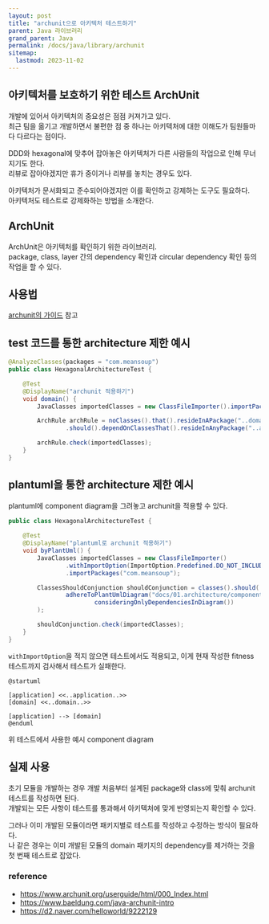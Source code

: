 ```yaml
---
layout: post
title: "archunit으로 아키텍처 테스트하기"
parent: Java 라이브러리
grand_parent: Java
permalink: /docs/java/library/archunit
sitemap:
  lastmod: 2023-11-02
---
```


## 아키텍처를 보호하기 위한 테스트 ArchUnit

개발에 있어서 아키텍처의 중요성은 점점 커져가고 있다.  
최근 팀을 옮기고 개발하면서 불편한 점 중 하나는 아키텍처에 대한 이해도가 팀원들마다 다르다는 점이다.  

DDD와 hexagonal에 맞추어 잡아놓은 아키텍처가 다른 사람들의 작업으로 인해 무너지기도 한다.  
리뷰로 잡아야겠지만 휴가 중이거나 리뷰를 놓치는 경우도 있다.  

아키텍처가 문서화되고 준수되어야겠지만 이를 확인하고 강제하는 도구도 필요하다.  
아키텍처도 테스트로 강제화하는 방법을 소개한다.

## ArchUnit

ArchUnit은 아키텍처를 확인하기 위한 라이브러리.  
package, class, layer 간의 dependency 확인과 circular dependency 확인 등의 작업을 할 수 있다.

## 사용법

[archunit의 가이드](https://www.archunit.org/userguide/html/000_Index.html) 참고

## test 코드를 통한 architecture 제한 예시

```java
@AnalyzeClasses(packages = "com.meansoup")
public class HexagonalArchitectureTest {

    @Test
    @DisplayName("archunit 적용하기")
    void domain() {
        JavaClasses importedClasses = new ClassFileImporter().importPackages("com.meansoup");

        ArchRule archRule = noClasses().that().resideInAPackage("..domain..")
                .should().dependOnClassesThat().resideInAnyPackage("..adapter..", "..application..");

        archRule.check(importedClasses);
    }
}
```

## plantuml을 통한 architecture 제한 예시

plantuml에 component diagram을 그려놓고 archunit을 적용할 수 있다.  

```java
public class HexagonalArchitectureTest {
    
    @Test
    @DisplayName("plantuml로 archunit 적용하기")
    void byPlantUml() {
        JavaClasses importedClasses = new ClassFileImporter()
                .withImportOption(ImportOption.Predefined.DO_NOT_INCLUDE_TESTS)
                .importPackages("com.meansoup");

        ClassesShouldConjunction shouldConjunction = classes().should(
                adhereToPlantUmlDiagram("docs/01.architecture/component/architecture.puml",
                        consideringOnlyDependenciesInDiagram())
        );

        shouldConjunction.check(importedClasses);
    }
}
```

`withImportOption`을 적지 않으면 테스트에서도 적용되고, 이게 현재 작성한 fitness 테스트까지 검사해서 테스트가 실패한다.

```plantuml
@startuml

[application] <<..application..>>
[domain] <<..domain..>>

[application] --> [domain]
@enduml
```

위 테스트에서 사용한 예시 component diagram


## 실제 사용

초기 모듈을 개발하는 경우 개발 처음부터 설계된 package와 class에 맞춰 archunit 테스트를 작성하면 된다.  
개발되는 모든 사항이 테스트를 통과해서 아키텍처에 맞게 반영되는지 확인할 수 있다.  

그러나 이미 개발된 모듈이라면 패키지별로 테스트를 작성하고 수정하는 방식이 필요하다.  
나 같은 경우는 이미 개발된 모듈의 domain 패키지의 dependency를 제거하는 것을 첫 번째 테스트로 잡았다.  

### reference

- https://www.archunit.org/userguide/html/000_Index.html
- https://www.baeldung.com/java-archunit-intro
- https://d2.naver.com/helloworld/9222129
